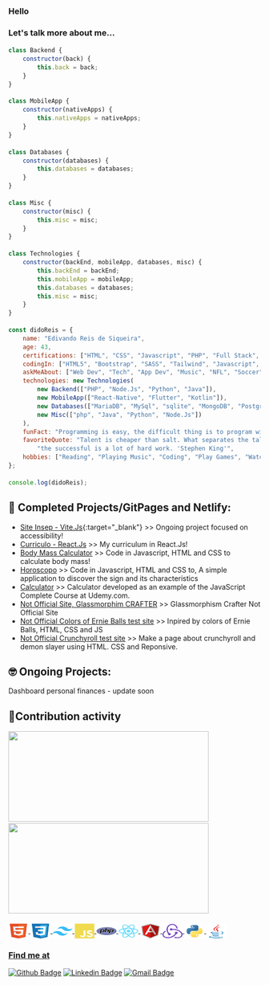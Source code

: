 ### Hello
### Let's talk more about me...  

```javascript
class Backend {
    constructor(back) {
        this.back = back;
    }
}

class MobileApp {
    constructor(nativeApps) {
        this.nativeApps = nativeApps;
    }
}

class Databases {
    constructor(databases) {
        this.databases = databases;
    }
}

class Misc {
    constructor(misc) {
        this.misc = misc;
    }
}

class Technologies {
    constructor(backEnd, mobileApp, databases, misc) {
        this.backEnd = backEnd;
        this.mobileApp = mobileApp;
        this.databases = databases;
        this.misc = misc;
    }
}

const didoReis = {
    name: "Edivando Reis de Siqueira",
    age: 43,
    certifications: ["HTML", "CSS", "Javascript", "PHP", "Full Stack", "React.Js", "Node.Js", "Java", "Python"],
    codingIn: ["HTML5", "Bootstrap", "SASS", "Tailwind", "Javascript", "React.Js", "Node.Js", "PHP", "Python", "Java"],
    askMeAbout: ["Web Dev", "Tech", "App Dev", "Music", "NFL", "Soccer", "Path of Exile", "Horror Movies", "Lord Of The Rings"],
    technologies: new Technologies(
        new Backend(["PHP", "Node.Js", "Python", "Java"]),
        new MobileApp(["React-Native", "Flutter", "Kotlin"]),
        new Databases(["MariaDB", "MySql", "sqlite", "MongoDB", "PostgreSQL"]),
        new Misc(["php", "Java", "Python", "Node.Js"])
    ),
    funFact: "Programming is easy, the difficult thing is to program without errors. Living and learning",
    favoriteQuote: "Talent is cheaper than salt. What separates the talented person from " +
        "the successful is a lot of hard work. 'Stephen King'",
    hobbies: ["Reading", "Playing Music", "Coding", "Play Games", "Watch Movies"]
};

console.log(didoReis);

```
## 🌝 Completed Projects/GitPages and Netlify:
* [Site Insep - Vite.Js](https://delicate-mochi-abe6b9.netlify.app/){:target="_blank"} >> Ongoing project focused on accessibility!
* [Curriculo - React.Js](https://62e97e4871b2d24fdbd82b06--tourmaline-pavlova-344b48.netlify.app/) >> My curriculum in React.Js!
* [Body Mass Calculator](https://didoreis.github.io/Calculadora-IMC/) >> Code in Javascript, HTML and CSS to calculate body mass!
* [Horoscopo](https://didoreis.github.io/Horoscopo-in-HTML-CSS-E-JS) >> Code in Javascript, HTML and CSS to, A simple application to discover the sign and its characteristics
* [Calculator](https://github.com/DidoReis/Calculadora-HTML-JS) >> Calculator developed as an example of the JavaScript Complete Course at Udemy.com.
* [Not Official Site, Glassmorphim CRAFTER](https://didoreis.github.io/Glassmorphism-Crafter-Not-Official) >> Glassmorphism Crafter Not Official Site
* [Not Official Colors of Ernie Balls test site](https://didoreis.github.io/Landing-Page-Ernie-Ball-Colors)  >> Inpired by colors of Ernie Balls, HTML, CSS and JS
* [Not Official Crunchyroll test site](https://didoreis.github.io/Landing-Page-KimetsuNoYaiba) >> Make a page about crunchyroll and demon slayer using HTML. CSS and Reponsive.

## 🤓 Ongoing Projects:

Dashboard personal finances - update soon

## 🤝Contribution activity 



    
<div>
<a href="https://github.com/DidoReis">
<img width="400px" height="180em" src="https://github-readme-stats.vercel.app/api/top-langs/?username=DidoReis&layout=compact&langs_count=7&theme=prussian"/>
<img width="400px" height="180em" src="https://github-readme-stats.vercel.app/api?username=DidoReis&show_icons=true&theme=prussian&include_all_commits=true&count_private=true"/>
</div>

  
  
  <div style="display: inline_block"><br>
 <img align="center" alt="DidoReis-HTML" height="30" width="40" src="https://raw.githubusercontent.com/devicons/devicon/master/icons/html5/html5-original.svg">
  <img align="center" alt="DidoReis-CSS" height="30" width="40" src="https://raw.githubusercontent.com/devicons/devicon/master/icons/css3/css3-original.svg">
  <img align="center" alt="DidoReis-CSS" height="30" width="40" src="https://raw.githubusercontent.com/devicons/devicon/master/icons/tailwindcss/tailwindcss-plain.svg">
  <img align="center" alt="DidoReis-Js" height="30" width="40" src="https://raw.githubusercontent.com/devicons/devicon/master/icons/javascript/javascript-plain.svg">
    <img align="center" alt="DidoReis-CSS" height="30" width="40" src="https://raw.githubusercontent.com/devicons/devicon/master/icons/php/php-original.svg">   
   <img align="center" alt="DidoReis-CSS" height="30" width="40" src="https://raw.githubusercontent.com/devicons/devicon/master/icons/react/react-original.svg">
   <img align="center" alt="DidoReis-CSS" height="30" width="40" src="https://raw.githubusercontent.com/devicons/devicon/master/icons/angularjs/angularjs-original.svg">
   <img align="center" alt="DidoReis-CSS" height="30" width="40" src="https://raw.githubusercontent.com/devicons/devicon/master/icons/redux/redux-original.svg">
  <img align="center" alt="DidoReis-Python" height="30" width="40" src="https://raw.githubusercontent.com/devicons/devicon/master/icons/python/python-original.svg">
   <img align="center" alt="DidoReis-Js" height="30" width="40" src="https://raw.githubusercontent.com/devicons/devicon/master/icons/java/java-original.svg">


</div>
  
  
 
### Find me at
[![Github Badge](http://img.shields.io/badge/-Github-black?style=flat-square&logo=github&link=https://github.com/DidoReis/)](https://github.com/DidoReis) 
[![Linkedin Badge](https://img.shields.io/badge/-LinkedIn-blue?style=flat-square&logo=Linkedin&logoColor=white&link=https://www.linkedin.com/in/edivando-reis-de-siqueira-1236aa190/)](https://www.linkedin.com/in/edivando-reis-de-siqueira-1236aa190)
[![Gmail Badge](https://img.shields.io/badge/-Gmail-d14836?style=flat-square&logo=Gmail&logoColor=white&link=mailto:djdidoreis@gmail.com)](mailto:djdidoreis@gmail.com)


  

  
